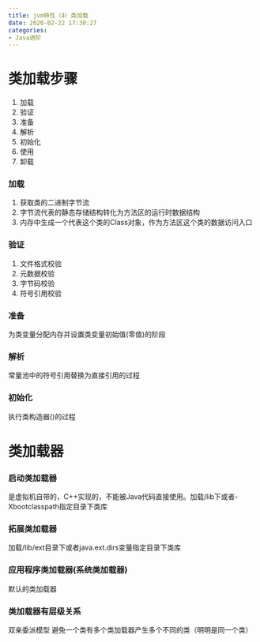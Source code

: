 ```yaml
---
title: jvm特性（4）类加载
date: 2020-02-22 17:30:27
categories:
- Java进阶
---
```


# 类加载步骤
<!--more-->

1. 加载
2. 验证
3. 准备
4. 解析
5. 初始化
6. 使用
7. 卸载


### 加载
1. 获取类的二进制字节流
2. 字节流代表的静态存储结构转化为方法区的运行时数据结构
3. 内存中生成一个代表这个类的Class对象，作为方法区这个类的数据访问入口

### 验证
1. 文件格式校验
2. 元数据校验
3. 字节码校验
4. 符号引用校验


### 准备
为类变量分配内存并设置类变量初始值(零值)的阶段

### 解析
常量池中的符号引用替换为直接引用的过程

### 初始化
执行类构造器<clinit>()的过程

# 类加载器

### 启动类加载器
是虚拟机自带的，C++实现的，不能被Java代码直接使用。加载/lib下或者-Xbootclasspath指定目录下类库

### 拓展类加载器
加载/lib/ext目录下或者java.ext.dirs变量指定目录下类库

### 应用程序类加载器(系统类加载器)
默认的类加载器

### 类加载器有层级关系
双亲委派模型
避免一个类有多个类加载器产生多个不同的类（明明是同一个类）







